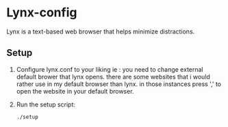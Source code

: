 # Lynx-config

Lynx is a text-based web browser that helps  minimize distractions.

## Setup

1. Configure lynx.conf to your liking
    ie : you need to change external  default brower that lynx opens.
    there are some websites that i would rather use in my default browser than lynx. in those instances press ',' to open the website in your default browser.

2. Run the setup script:
    ```
    ./setup
    ```

